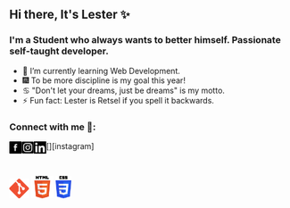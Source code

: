 ## Hi there, It's Lester ✨
### I'm a Student who always wants to better himself. Passionate self-taught developer. 

- 🌱 I’m currently learning Web Development.
- 🎆 To be more discipline is my goal this year!
- ♋ "Don't let your dreams, just be dreams" is my motto.
- ⚡ Fun fact: Lester is Retsel if you spell it backwards.

### Connect with me 🔗:

[<img align="left" alt ="facebook" width="22px" src="https://github.com/Lester-Fong/Lester-Fong/blob/main/img/facebook.webp" />][facebook]
[<img align="left" alt ="instagram" width="22px" src="https://github.com/Lester-Fong/Lester-Fong/blob/main/img/instagram.png" />][instagram]
[<img align="left" alt ="linkedin" width="22px" src="https://github.com/Lester-Fong/Lester-Fong/blob/main/img/linkedin.jpg" />][linkedin]

<br>

<code><img height="35" alt="Git" src="https://github.com/Lester-Fong/Lester-Fong/blob/main/img/git.png"></code>
<code><img height="40" alt="html5" src="https://github.com/Lester-Fong/Lester-Fong/blob/main/img/html.png"></code>
<code><img height="40" alt="Css3" src="https://github.com/Lester-Fong/Lester-Fong/blob/main/img/css.png"></code>

[facebook]: https://www.facebook.com/LesterNielFong22
[linkedin]: https://www.linkedin.com/in/lesterfong22/
[vscode]: https://code.visualstudio.com/
[html]: https://developer.mozilla.org/en-US/docs/Web/Guide/HTML/HTML5
[css]: https://developer.mozilla.org/en-US/docs/Web/CSS
<!--
**Lester-Fong/Lester-Fong** is a  _special_ ✨ repository because its `README.md` (this file) appears on your GitHub profile.

Here are some ideas to get you started:

- 🔭 I’m currently working on ...
- 🌱 I’m currently learning ...
- 👯 I’m looking to collaborate on ...
- 🤔 I’m looking for help with ...
- 💬 Ask me about ...
- 📫 How to reach me: ...
- 😄 Pronouns: ...
- ⚡ Fun fact: ...
-->
